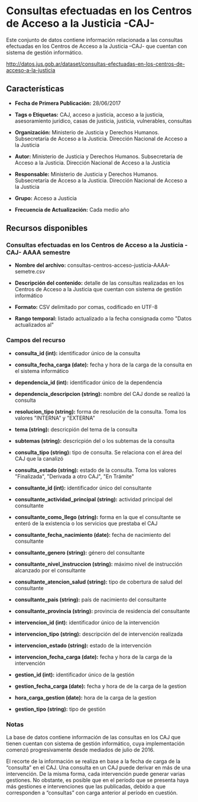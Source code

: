 Consultas efectuadas en los Centros de Acceso a la Justicia -CAJ-
=================================================================

Este conjunto de datos contiene información relacionada a las consultas efectuadas en los Centros de Acceso a la Justicia –CAJ- que cuentan con sistema de gestión informático.

http://datos.jus.gob.ar/dataset/consultas-efectuadas-en-los-centros-de-acceso-a-la-justicia

Características
---------------

-   **Fecha de Primera Publicación:** 28/06/2017

-   **Tags o Etiquetas:** CAJ, acceso a justicia, acceso a la justicia, asesoramiento jurídico, casas de justicia, justicia, vulnerables, consultas

-   **Organización:** Ministerio de Justicia y Derechos Humanos. Subsecretaría de Acceso a la Justicia. Dirección Nacional de Acceso a la Justicia

-   **Autor:** Ministerio de Justicia y Derechos Humanos. Subsecretaría de Acceso a la Justicia. Dirección Nacional de Acceso a la Justicia

-   **Responsable:** Ministerio de Justicia y Derechos Humanos. Subsecretaría de Acceso a la Justicia. Dirección Nacional de Acceso a la Justicia

-   **Grupo:** Acceso a Justicia

-   **Frecuencia de Actualización:** Cada medio año

Recursos disponibles
--------------------

### Consultas efectuadas en los Centros de Acceso a la Justicia -CAJ- AAAA semestre

-   **Nombre del archivo:** consultas-centros-acceso-justicia-AAAA-semetre.csv

-   **Descripción del contenido:** detalle de las consultas realizadas en los Centros de Acceso a la Justicia que cuentan con sistema de gestión informático

-   **Formato:** CSV delimitado por comas, codificado en UTF-8

-   **Rango temporal:** listado actualizado a la fecha consignada como "Datos actualizados al"

### Campos del recurso

-   **consulta_id (int):** identificador único de la consulta

-   **consulta_fecha_carga (date):** fecha y hora de la carga de la consulta en el sistema informático

-   **dependencia_id (int):** identificador único de la dependencia

-   **dependencia_descripcion (string):** nombre del CAJ donde se realizó la consulta

-   **resolucion_tipo (string):** forma de resolución de la consulta. Toma los valores "INTERNA" y "EXTERNA"

-   **tema (string):** descricpión del tema de la consulta

-   **subtemas (string):** descricpión del o los subtemas de la consulta

-   **consulta_tipo (string):** tipo de consulta. Se relaciona con el área del CAJ que la canalizó

-   **consulta_estado (string):** estado de la consulta. Toma los valores "Finalizada", "Derivada a otro CAJ", "En Trámite"

-   **consultante_id (int):** identificador único del consultante

-   **consultante_actividad_principal (string):** actividad principal del consultante

-   **consultante_como_llego (string):** forma en la que el consultante se enteró de la existencia o los servicios que prestaba el CAJ

-   **consultante_fecha_nacimiento (date):** fecha de nacimiento del consultante

-   **consultante_genero (string):** género del consultante

-   **consultante_nivel_instruccion (string):** máximo nivel de instrucción alcanzado por el consultante

-   **consultante_atencion_salud (string):** tipo de cobertura de salud del consultante

-   **consultante_pais (string):** país de nacimiento del consultante

-   **consultante_provincia (string):** provincia de residencia del consultante

-   **intervencion_id (int):** identificador único de la intervención

-   **intervencion_tipo (string):** descripción del de intervención realizada

-   **intervencion_estado (string):** estado de la intervención

-   **intervencion_fecha_carga (date):** fecha y hora de la carga de la intervención

-   **gestion_id (int):** identificador único de la gestión

-   **gestion_fecha_carga (date):** fecha y hora de de la carga de la gestion

-   **hora_carga_gestion (date):** hora de la carga de la gestion

-   **gestion_tipo (string):** tipo de gestión

### Notas

La base de datos contiene información de las consultas en los CAJ que tienen cuentan con sistema de gestión informático, cuya implementación comenzó progresivamente desde mediados de julio de 2016.

El recorte de la información se realiza en base a la fecha de carga de la “consulta” en el CAJ. Una consulta en un CAJ puede derivar en más de una intervención. De la misma forma, cada intervención puede generar varias gestiones. No obstante, es posible que en el período que se presenta haya más gestiones e intervenciones que las publicadas, debido a que corresponden a “consultas” con carga anterior al período en cuestión.
